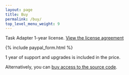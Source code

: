 ```yaml
---
layout: page
title: Buy
permalink: /buy/
top_level_menu_weight: 9
---
```


Task Adapter 1-year license. [View the license agreement](/license-agreement)

{% include paypal_form.html %}

1 year of support and upgrades is included in the price.

Alternatively, you can <a title="Access to source code" href="/access-to-source-code" target="_blank">buy access to the source code</a>.
